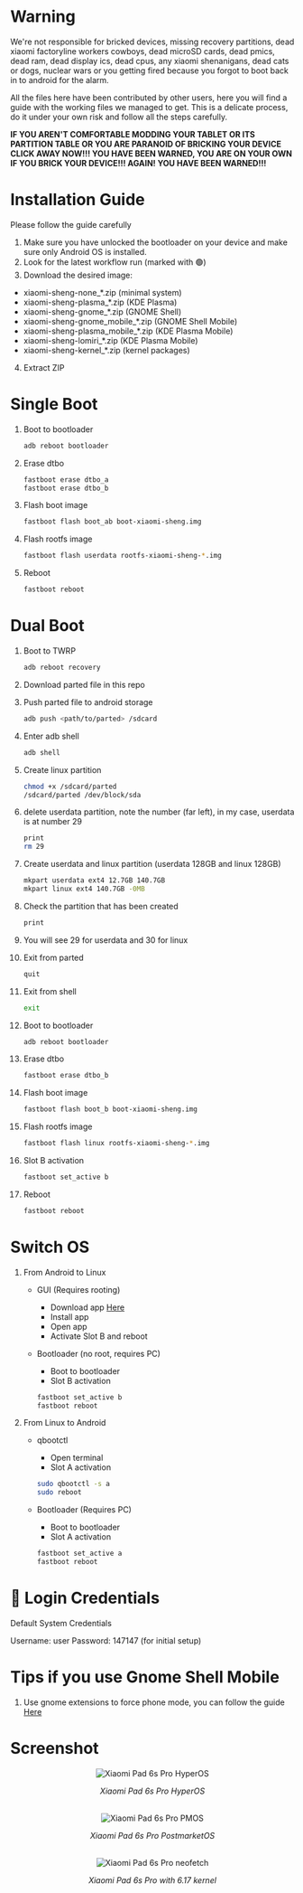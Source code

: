 # Warning
We're not responsible for bricked devices, missing recovery partitions, dead xiaomi factoryline workers cowboys, dead microSD cards, dead pmics, dead ram, dead display ics, dead cpus, any xiaomi shenanigans, dead cats or dogs, nuclear wars or you getting fired because you forgot to boot back in to android for the alarm.

All the files here have been contributed by other users, here you will find a guide with the working files we managed to get. This is a delicate process, do it under your own risk and follow all the steps carefully.

**IF YOU AREN'T COMFORTABLE MODDING YOUR TABLET OR ITS PARTITION TABLE OR YOU ARE PARANOID OF BRICKING YOUR DEVICE CLICK AWAY NOW!!! YOU HAVE BEEN WARNED, YOU ARE ON YOUR OWN IF YOU BRICK YOUR DEVICE!!! AGAIN! YOU HAVE BEEN WARNED!!!**


# Installation Guide
Please follow the guide carefully

1. Make sure you have unlocked the bootloader on your device and make sure only Android OS is installed.
2. Look for the latest workflow run (marked with 🟢)
3. Download the desired image:
 - xiaomi-sheng-none_*.zip (minimal system)
 - xiaomi-sheng-plasma_*.zip (KDE Plasma)
 - xiaomi-sheng-gnome_*.zip (GNOME Shell)
 - xiaomi-sheng-gnome_mobile_*.zip (GNOME Shell Mobile)
 - xiaomi-sheng-plasma_mobile_*.zip (KDE Plasma Mobile)
 - xiaomi-sheng-lomiri_*.zip (KDE Plasma Mobile)
 - xiaomi-sheng-kernel_*.zip (kernel packages)
4. Extract ZIP


# Single Boot
1. Boot to bootloader
    ```bash
	adb reboot bootloader
	```
2. Erase dtbo
    ```bash
	fastboot erase dtbo_a
    fastboot erase dtbo_b
	```

3. Flash boot image
    ```bash
	fastboot flash boot_ab boot-xiaomi-sheng.img
	```

4. Flash rootfs image
    ```bash
	fastboot flash userdata rootfs-xiaomi-sheng-*.img
	```

5. Reboot
    ```bash
	fastboot reboot
	```

# Dual Boot
1. Boot to TWRP
    ```bash
	adb reboot recovery
	```

2. Download parted file in this repo
4. Push parted file to android storage 
	```bash
	adb push <path/to/parted> /sdcard
	```
5. Enter adb shell
	```bash
	adb shell
	```
6. Create linux partition
	```bash
	chmod +x /sdcard/parted
	/sdcard/parted /dev/block/sda
	```
7. delete userdata partition, note the number (far left), in my case, userdata is at number 29
	```bash
	print
	rm 29
	```
8. Create userdata and linux partition (userdata 128GB and linux 128GB)
	```bash
	mkpart userdata ext4 12.7GB 140.7GB
	mkpart linux ext4 140.7GB -0MB
	```

9. Check the partition that has been created
	```bash
	print
	```

10. You will see 29 for userdata and 30 for linux
11. Exit from parted
	```bash
	quit
	```
12. Exit from shell
	```bash
	exit
	```
13. Boot to bootloader
    ```bash
	adb reboot bootloader
	```

14. Erase dtbo
    ```bash
    fastboot erase dtbo_b
	```

15. Flash boot image
    ```bash
	fastboot flash boot_b boot-xiaomi-sheng.img
	```

16. Flash rootfs image
    ```bash
	fastboot flash linux rootfs-xiaomi-sheng-*.img
	```

17. Slot B activation
    ```bash
	fastboot set_active b
	```

18. Reboot
    ```bash
	fastboot reboot
	```

# Switch OS
1. From Android to Linux
	- GUI (Requires rooting)
		- Download app [Here](https://github.com/capntrips/BootControl/releases)
		- Install app
		- Open app
		- Activate Slot B and reboot

	- Bootloader (no root, requires PC)
		- Boot to bootloader
		- Slot B activation
		```bash
		fastboot set_active b
		fastboot reboot
		```

2. From Linux to Android
	- qbootctl
		- Open terminal
		- Slot A activation
		```bash
		sudo qbootctl -s a
		sudo reboot
		```

	- Bootloader (Requires PC)
		- Boot to bootloader
		- Slot A activation
		```bash
		fastboot set_active a
		fastboot reboot
		```
# 🔐 Login Credentials
Default System Credentials

Username: user
Password: 147147 (for initial setup)

# Tips if you use Gnome Shell Mobile
1. Use gnome extensions to force phone mode, you can follow the guide [Here](https://github.com/vixalien/force-phone-mode)

# Screenshot
<div align="center">
  <img src="hyperos.jpg" alt="Xiaomi Pad 6s Pro HyperOS"/>
  <p><em>Xiaomi Pad 6s Pro HyperOS</em></p>
  <br>
	<img src="gnome_shell_mobile.jpg" alt="Xiaomi Pad 6s Pro PMOS"/>
  <p><em>Xiaomi Pad 6s Pro PostmarketOS</em></p>
    <br>
	<img src="neofetch.jpg" alt="Xiaomi Pad 6s Pro neofetch"/>
  <p><em>Xiaomi Pad 6s Pro with 6.17 kernel</em></p>
</div>